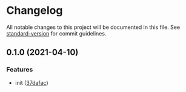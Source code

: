 # Changelog

All notable changes to this project will be documented in this file. See [standard-version](https://github.com/conventional-changelog/standard-version) for commit guidelines.

## 0.1.0 (2021-04-10)


### Features

* init ([37dafac](https://github.com/BlackGlory/address-range/commit/37dafacbe8255997f9ee3dad8f37830018c9bbf3))

